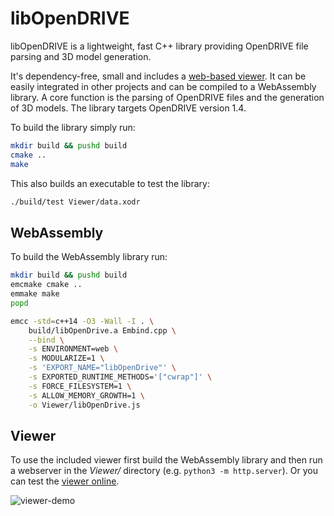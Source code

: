 # libOpenDRIVE
libOpenDRIVE is a lightweight, fast C++ library providing OpenDRIVE file parsing and 3D model generation. 

It's dependency-free, small and includes a [web-based viewer](http://sebastian-pagel.net). It can be easily integrated in other projects and can be compiled to a WebAssembly library. A core function is the parsing of OpenDRIVE files and the generation of 3D models. The library targets OpenDRIVE version 1.4.

To build the library simply run:
```bash
mkdir build && pushd build
cmake ..
make
```

This also builds an executable to test the library:
```bash
./build/test Viewer/data.xodr
```

## WebAssembly
To build the WebAssembly library run:
```bash
mkdir build && pushd build
emcmake cmake ..
emmake make
popd

emcc -std=c++14 -O3 -Wall -I . \
    build/libOpenDrive.a Embind.cpp \
    --bind \
    -s ENVIRONMENT=web \
    -s MODULARIZE=1 \
    -s 'EXPORT_NAME="libOpenDrive"' \
    -s EXPORTED_RUNTIME_METHODS='["cwrap"]' \
    -s FORCE_FILESYSTEM=1 \
    -s ALLOW_MEMORY_GROWTH=1 \
    -o Viewer/libOpenDrive.js
```

## Viewer
To use the included viewer first build the WebAssembly library and then run a webserver in the _Viewer/_ directory (e.g. `python3 -m http.server`). Or you can test the [viewer online](https://sebastian-pagel.net).

![viewer-demo](https://user-images.githubusercontent.com/42587026/129762731-3c89900b-979e-436a-9a55-4c8745baa945.png)
